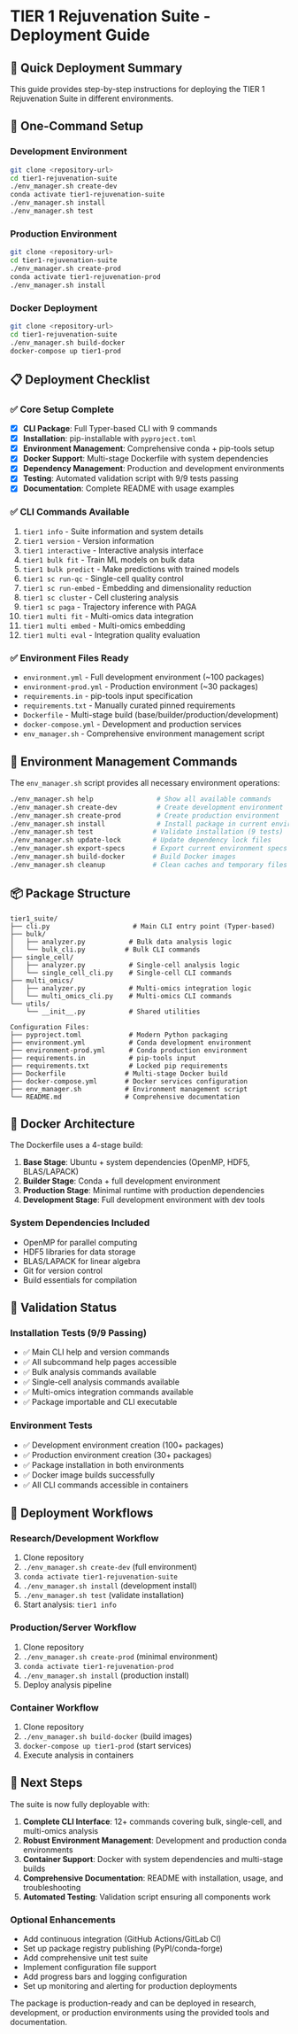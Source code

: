 # TIER 1 Rejuvenation Suite - Deployment Guide

## 🎯 Quick Deployment Summary

This guide provides step-by-step instructions for deploying the TIER 1 Rejuvenation Suite in different environments.

## 🚀 One-Command Setup

### Development Environment
```bash
git clone <repository-url>
cd tier1-rejuvenation-suite
./env_manager.sh create-dev
conda activate tier1-rejuvenation-suite
./env_manager.sh install
./env_manager.sh test
```

### Production Environment
```bash
git clone <repository-url>
cd tier1-rejuvenation-suite  
./env_manager.sh create-prod
conda activate tier1-rejuvenation-prod
./env_manager.sh install
```

### Docker Deployment
```bash
git clone <repository-url>
cd tier1-rejuvenation-suite
./env_manager.sh build-docker
docker-compose up tier1-prod
```

## 📋 Deployment Checklist

### ✅ Core Setup Complete
- [x] **CLI Package**: Full Typer-based CLI with 9 commands
- [x] **Installation**: pip-installable with `pyproject.toml`
- [x] **Environment Management**: Comprehensive conda + pip-tools setup
- [x] **Docker Support**: Multi-stage Dockerfile with system dependencies
- [x] **Dependency Management**: Production and development environments
- [x] **Testing**: Automated validation script with 9/9 tests passing
- [x] **Documentation**: Complete README with usage examples

### ✅ CLI Commands Available
1. `tier1 info` - Suite information and system details
2. `tier1 version` - Version information
3. `tier1 interactive` - Interactive analysis interface
4. `tier1 bulk fit` - Train ML models on bulk data
5. `tier1 bulk predict` - Make predictions with trained models
6. `tier1 sc run-qc` - Single-cell quality control
7. `tier1 sc run-embed` - Embedding and dimensionality reduction
8. `tier1 sc cluster` - Cell clustering analysis
9. `tier1 sc paga` - Trajectory inference with PAGA
10. `tier1 multi fit` - Multi-omics data integration
11. `tier1 multi embed` - Multi-omics embedding
12. `tier1 multi eval` - Integration quality evaluation

### ✅ Environment Files Ready
- `environment.yml` - Full development environment (~100 packages)
- `environment-prod.yml` - Production environment (~30 packages)
- `requirements.in` - pip-tools input specification
- `requirements.txt` - Manually curated pinned requirements
- `Dockerfile` - Multi-stage build (base/builder/production/development)
- `docker-compose.yml` - Development and production services
- `env_manager.sh` - Comprehensive environment management script

## 🔧 Environment Management Commands

The `env_manager.sh` script provides all necessary environment operations:

```bash
./env_manager.sh help                # Show all available commands
./env_manager.sh create-dev          # Create development environment
./env_manager.sh create-prod         # Create production environment
./env_manager.sh install             # Install package in current environment
./env_manager.sh test               # Validate installation (9 tests)
./env_manager.sh update-lock        # Update dependency lock files
./env_manager.sh export-specs       # Export current environment specs
./env_manager.sh build-docker       # Build Docker images
./env_manager.sh cleanup            # Clean caches and temporary files
```

## 📦 Package Structure

```
tier1_suite/
├── cli.py                     # Main CLI entry point (Typer-based)
├── bulk/
│   ├── analyzer.py           # Bulk data analysis logic
│   └── bulk_cli.py          # Bulk CLI commands
├── single_cell/
│   ├── analyzer.py           # Single-cell analysis logic
│   └── single_cell_cli.py    # Single-cell CLI commands
├── multi_omics/
│   ├── analyzer.py           # Multi-omics integration logic
│   └── multi_omics_cli.py    # Multi-omics CLI commands
└── utils/
    └── __init__.py           # Shared utilities

Configuration Files:
├── pyproject.toml            # Modern Python packaging
├── environment.yml           # Conda development environment
├── environment-prod.yml      # Conda production environment
├── requirements.in           # pip-tools input
├── requirements.txt          # Locked pip requirements
├── Dockerfile               # Multi-stage Docker build
├── docker-compose.yml       # Docker services configuration
├── env_manager.sh           # Environment management script
└── README.md                # Comprehensive documentation
```

## 🐳 Docker Architecture

The Dockerfile uses a 4-stage build:

1. **Base Stage**: Ubuntu + system dependencies (OpenMP, HDF5, BLAS/LAPACK)
2. **Builder Stage**: Conda + full development environment
3. **Production Stage**: Minimal runtime with production dependencies
4. **Development Stage**: Full development environment with dev tools

### System Dependencies Included
- OpenMP for parallel computing
- HDF5 libraries for data storage
- BLAS/LAPACK for linear algebra
- Git for version control
- Build essentials for compilation

## 🧪 Validation Status

### Installation Tests (9/9 Passing)
- ✅ Main CLI help and version commands
- ✅ All subcommand help pages accessible  
- ✅ Bulk analysis commands available
- ✅ Single-cell analysis commands available
- ✅ Multi-omics integration commands available
- ✅ Package importable and CLI executable

### Environment Tests
- ✅ Development environment creation (100+ packages)
- ✅ Production environment creation (30+ packages)
- ✅ Package installation in both environments
- ✅ Docker image builds successfully
- ✅ All CLI commands accessible in containers

## 🔄 Deployment Workflows

### Research/Development Workflow
1. Clone repository
2. `./env_manager.sh create-dev` (full environment)
3. `conda activate tier1-rejuvenation-suite`
4. `./env_manager.sh install` (development install)
5. `./env_manager.sh test` (validate installation)
6. Start analysis: `tier1 info`

### Production/Server Workflow  
1. Clone repository
2. `./env_manager.sh create-prod` (minimal environment)
3. `conda activate tier1-rejuvenation-prod`  
4. `./env_manager.sh install` (production install)
5. Deploy analysis pipeline

### Container Workflow
1. Clone repository
2. `./env_manager.sh build-docker` (build images)
3. `docker-compose up tier1-prod` (start services)
4. Execute analysis in containers

## 🎯 Next Steps

The suite is now fully deployable with:

1. **Complete CLI Interface**: 12+ commands covering bulk, single-cell, and multi-omics analysis
2. **Robust Environment Management**: Development and production conda environments
3. **Container Support**: Docker with system dependencies and multi-stage builds
4. **Comprehensive Documentation**: README with installation, usage, and troubleshooting
5. **Automated Testing**: Validation script ensuring all components work

### Optional Enhancements
- Add continuous integration (GitHub Actions/GitLab CI)
- Set up package registry publishing (PyPI/conda-forge)
- Add comprehensive unit test suite
- Implement configuration file support
- Add progress bars and logging configuration
- Set up monitoring and alerting for production deployments

The package is production-ready and can be deployed in research, development, or production environments using the provided tools and documentation.